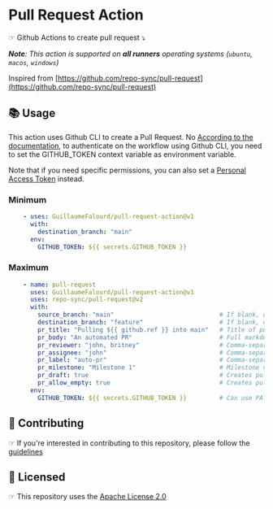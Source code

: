 # Pull Request Action

☞ Github Actions to create pull request ⤵️ 

_**Note**: This action is supported on **all runners** operating systems (`ubuntu`, `macos`, `windows`)_

Inspired from [https://github.com/repo-sync/pull-request](https://github.com/repo-sync/pull-request)
## 📚 Usage

This action uses Github CLI to create a Pull Request. No
[According to the documentation](https://docs.github.com/en/actions/using-workflows/using-github-cli-in-workflows), to authenticate on the workflow using Github CLI, you need to set the GITHUB_TOKEN context variable as environment variable.

Note that if you need specific permissions, you can also set a [Personal Access Token](https://docs.github.com/en/authentication/keeping-your-account-and-data-secure/creating-a-personal-access-token) instead.

### Minimum

```yaml
    - uses: GuillaumeFalourd/pull-request-action@v1
      with:
        destination_branch: "main"
      env:
        GITHUB_TOKEN: ${{ secrets.GITHUB_TOKEN }}
```

### Maximum

```yaml
    - name: pull-request
      uses: GuillaumeFalourd/pull-request-action@v1
      uses: repo-sync/pull-request@v2
      with:
        source_branch: "main"                             # If blank, default: triggered branch
        destination_branch: "feature"                     # If blank, default: main
        pr_title: "Pulling ${{ github.ref }} into main"   # Title of pull request
        pr_body: "An automated PR"                        # Full markdown support, requires pr_title to be set
        pr_reviewer: "john, britney"                      # Comma-separated list (no spaces)
        pr_assignee: "john"                               # Comma-separated list (no spaces)
        pr_label: "auto-pr"                               # Comma-separated list (no spaces)
        pr_milestone: "Milestone 1"                       # Milestone name
        pr_draft: true                                    # Creates pull request as draft
        pr_allow_empty: true                              # Creates pull request even if there are no changes
      env:
        GITHUB_TOKEN: ${{ secrets.GITHUB_TOKEN }}         # Can use PAT as secret
```

## 🤝 Contributing

☞ If you're interested in contributing to this repository, please follow the [guidelines](https://github.com/GuillaumeFalourd/pull-request-action/blob/main/CONTRIBUTING.md)

## 🏅 Licensed

☞ This repository uses the [Apache License 2.0](https://github.com/GuillaumeFalourd/pull-request-action/blob/main/LICENSE)

<!-- ### Contribuidores

<a href="https://github.com/GuillaumeFalourd/pull-request-action/graphs/contributors">
  <img src="https://contrib.rocks/image?repo=GuillaumeFalourd/pull-request-action" />
</a>

(Criado com [contributors-img](https://contrib.rocks)) -->
